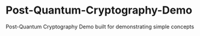 # Post-Quantum-Cryptography-Demo
Post-Quantum Cryptography Demo built for demonstrating simple concepts
